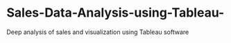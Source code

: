 # Sales-Data-Analysis-using-Tableau-
Deep analysis of sales and visualization using Tableau software
